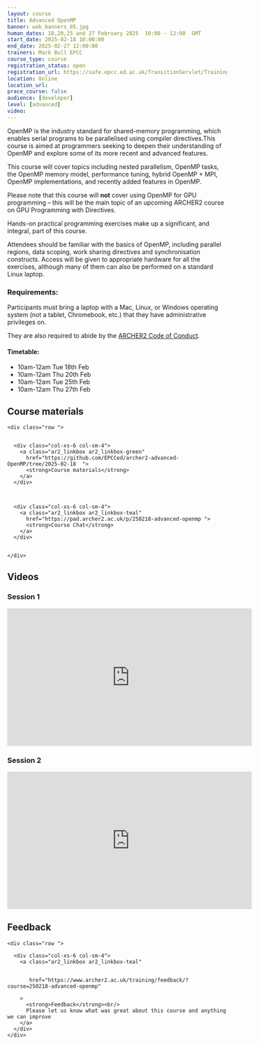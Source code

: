 ```yaml
---
layout: course
title: Advanced OpenMP
banner: web_banners_05.jpg 
human_dates: 18,20,25 and 27 February 2025  10:00 - 12:00  GMT
start_date: 2025-02-18 10:00:00
end_date: 2025-02-27 12:00:00
trainers: Mark Bull EPCC
course_type: course
registration_status: open
registration_url: https://safe.epcc.ed.ac.uk/TransitionServlet/TrainingCourse/250218-Advanced-OpenMP
location: Online
location_url:
prace_course: false
audience: [developer]
level: [advanced]
video: 
---
```



OpenMP is the industry standard for shared-memory programming, which enables serial programs to be parallelised using compiler directives.This course is aimed at programmers seeking to deepen their understanding of OpenMP and explore some of its more recent and advanced features.

This course will cover topics including nested parallelism, OpenMP tasks, the OpenMP memory model, performance tuning, hybrid OpenMP + MPI, OpenMP implementations, and recently added features in OpenMP.

Please note that this course will **not** cover using OpenMP for GPU programming – this will be the main topic of an upcoming ARCHER2 course on GPU Programming with Directives.

Hands-on practical programming exercises make up a significant, and integral, part of this course.

Attendees should be familiar with the basics of OpenMP, including parallel regions, data scoping, work sharing directives and synchronisation constructs. Access will be given to appropriate hardware for all the exercises, although many of them can also be performed on a standard Linux laptop.

### Requirements:

Participants must bring a laptop with a Mac, Linux, or Windows operating system (not a tablet, Chromebook, etc.) that they have administrative privileges on.

They are also required to abide by the [ARCHER2  Code of Conduct](../../../about/policies/code-of-conduct.html). 


#### Timetable:

- 10am-12am Tue 18th Feb 
- 10am-12am Thu 20th Feb 
- 10am-12am Tue 25th Feb 
- 10am-12am Thu 27th Feb 


<section id="service">

 


<h2><a name="materials">Course materials</a></h2>



    <div class="row ">	

		
      <div class="col-xs-6 col-sm-4">
        <a class="ar2_linkbox ar2_linkbox-green" 
          href="https://github.com/EPCCed/archer2-advanced-OpenMP/tree/2025-02-18  ">
          <strong>Course materials</strong> 
        </a>
      </div>


 
      <div class="col-xs-6 col-sm-4">
        <a class="ar2_linkbox ar2_linkbox-teal" 
          href="https://pad.archer2.ac.uk/p/250218-advanced-openmp ">
          <strong>Course Chat</strong>       
        </a>
      </div>
		

 	</div>
		



<h2><a name="videos">Videos</a></h2>

<h3>Session 1</h3>

<div>
	<iframe title="Video" width="560" height="315" src="https://www.youtube.com/embed/_MsBKnLZbpQ    " frameborder="0" allow="accelerometer; autoplay; encrypted-media; gyroscope; picture-in-picture" allowfullscreen></iframe>
</div>
				



<h3>Session 2</h3>

<div>
	<iframe title="Video" width="560" height="315" src=" https://www.youtube.com/embed/HpXgcwPzHjM                                      " frameborder="0" allow="accelerometer; autoplay; encrypted-media; gyroscope; picture-in-picture" allowfullscreen></iframe>
</div>

<!--

<h3>Session 3</h3>

<div>
	<iframe title="Video" width="560" height="315" src=" https://www.youtube.com/embed/xxxxxx                                     " frameborder="0" allow="accelerometer; autoplay; encrypted-media; gyroscope; picture-in-picture" allowfullscreen></iframe>
</div>

<h3>Session 4</h3>

<div>
	<iframe title="Video" width="560" height="315" src=" https://www.youtube.com/embed/xxxxxx                                     " frameborder="0" allow="accelerometer; autoplay; encrypted-media; gyroscope; picture-in-picture" allowfullscreen></iframe>
</div>

-->




<h2><a name="feedback">Feedback</a></h2>


    <div class="row ">	

      <div class="col-xs-6 col-sm-4">
        <a class="ar2_linkbox ar2_linkbox-teal" 


		   href="https://www.archer2.ac.uk/training/feedback/?course=250218-advanced-openmp"

		>
          <strong>Feedback</strong><br/>
          Please let us know what was great about this course and anything we can improve
        </a>
      </div>
    </div>
		

 
</section>


